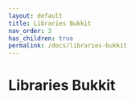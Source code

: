 ```yaml
---
layout: default
title: Libraries Bukkit
nav_order: 3
has_children: true
permalink: /docs/libraries-bukkit
---
```


# Libraries Bukkit
